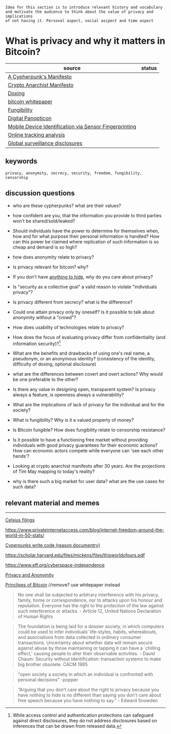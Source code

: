 ```
Idea for this section is to introduce relevant history and vocabulary and motivate the audience to think about the value of privacy and implications
of not having it. Personal aspect, social ascpect and time aspect
```
# What is privacy and why it matters in Bitcoin?



| source                                                                                                                         | status |
| ------------------------------------------------------------------------------------------------------------------------------ | ------ |
| [A Cypherpunk's Manifesto](https://www.activism.net/cypherpunk/manifesto.html)                                                 |        |
| [Crypto Anarchist Manifesto](https://www.activism.net/cypherpunk/crypto-anarchy.html)                                          |        |
| [Doxing](https://en.wikipedia.org/wiki/Doxing)                                                                                 |        |
| [bitcoin whitepaper](https://bitcoin.org/bitcoin.pdf)                                                                          |        |
| [Fungibility](https://en.bitcoin.it/wiki/Fungibility)                                                                          |        |
| [Digital Panopticon](https://medium.com/blockchain-at-berkeley/digital-panopticon-why-privacy-is-a-human-right-2ab6dae77433)   |        |
| [Mobile Device Identification via Sensor Fingerprinting](https://arxiv.org/pdf/1408.1416.pdf)                                  |        |
| [Online tracking analysis](https://www.cs.princeton.edu/~arvindn/publications/OpenWPM_1_million_site_tracking_measurement.pdf) |        |
| [Global surveillance disclosures](https://en.wikipedia.org/wiki/Global_surveillance_disclosures_(2013%E2%80%93present))        |        |

## keywords

    privacy, anonymity, secrecy, security, freedom, fungibility, censorship


## discussion questions

- who are these cypherpunks? what are their values?

- how confident are you, that the information you provide to third parties won't be shared/sold/leaked?

- Should individuals have the power to determine for themselves when, how and for what purpose their personal information is handled? How can this power be claimed where replication of such information is so cheap and demand is so high?

- how does anonymity relate to privacy?
  
- Is privacy relevant for bitcoin? why?

- If you don't have [anything to hide](https://en.wikipedia.org/wiki/Nothing_to_hide_argument), why do you care about privacy?

- Is "security as a collective goal" a valid reason to violate "individuals privacy"? 

- Is privacy different from secrecy? what is the difference?
  
- Could one attain privacy only by oneself? Is it possible to talk about anonymity without a "crowd"? 

- How does usability of technologies relate to privacy?

- How does the focus of evaluating privacy differ from confidentiality (and information security)?[^1]
<!-- this question related to the differentiation of information security from privacy -->

- What are the benefits and drawbacks of using one's real name, a pseudonym, or an anonymous identity? (consistency of the identity, difficulty of doxing, optional disclosure)

- what are the differences between covert and overt actions? Why would be one preferable to the other?

- Is there any value in designing open, transparent system? Is privacy always a feature, is openness always a vulnerability?

- What are the implications of lack of privacy for the individual and for the society?

- What is fungibility? Why is it a valued property of money?
  <!-- - What are the prerequisites for censorship? -->

- Is Bitcoin fungible? How does fungibility relate to censorship resistance?

- Is it possible to have a functioning free market without providing individuals with good privacy guarantees for their economic actions? How can economic actors compete while everyone can 'see each other hands'?

- Looking at crypto anarchist manifesto after 30 years. Are the projections of Tim May mapping to today's reality? 

- why is there such a big market for user data? what are the use cases for such data?




## relevant material and memes
--- 

[Celsius filings](https://twitter.com/hdevalence/status/1578128350958059520)

https://www.privateinternetaccess.com/blog/internet-freedom-around-the-world-in-50-stats/

[Cyperpunks write code (reason documentry)](https://www.youtube.com/watch?v=9vM0oIEhMag)

https://scholar.harvard.edu/files/mickens/files/thisworldofours.pdf

https://www.eff.org/cyberspace-independence

[Privacy and Anonymity](https://www.privateinternetaccess.com/blog/how-does-privacy-differ-from-anonymity-and-why-are-both-important/) 

[Princlipes of Bitcoin](https://en.bitcoin.it/wiki/Principles_of_Bitcoin) //remove? use whitepaper instead

> No one shall be subjected to arbitrary inter­fer­ence with his privacy, family, home or corre­spon­dence, nor to attacks upon his honour and reputa­tion. Everyone has the right to the protec­tion of the law against such inter­fer­ence or attacks.
\- Article 12, United Nations Decla­ra­tion of Human Rights


> The foundation is being laid for a dossier society, in which computers could be used to infer individuals’ life-styles, habits, whereabouts, and associations from data collected in ordinary consumer transactions. Uncertainty about whether data will remain secure against abuse by those maintaining or tapping it can have a `chilling effect,’ causing people to alter their observable activities. 
\- David Chaum: Security without Identification: transaction systems to make big brother obsolete. CACM 1985

>"open society a society in which an individual is confronted with personal decisions" 
\-popper

>    “Arguing that you don’t care about the right to privacy because you have nothing to hide is no different than saying you don’t care about free speech because you have nothing to say.”
\- Edward Snowden


[^1]: While access control and authentication protections can safeguard against direct disclosures, they do not address disclosures based on inferences that can be drawn from released data.